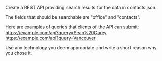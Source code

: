 Create a REST API providing search results for the data in contacts.json.  
  
The fields that should be searchable are "office" and "contacts".  
  
Here are examples of queries that clients of the API can submit:  
https://example.com/api?query=Sean%20Carey  
https://example.com/api?query=Vancouver  
  
Use any technology you deem appropriate and write a short reason why you chose it.